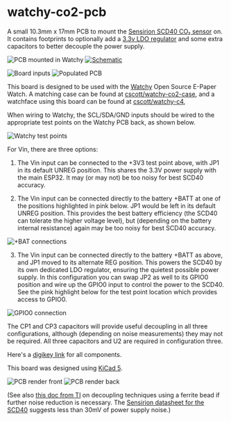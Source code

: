 watchy-co2-pcb
==============
A small 10.3mm x 17mm PCB to mount the
[Sensirion SCD40 CO₂ sensor](https://www.sensirion.com/en/environmental-sensors/carbon-dioxide-sensors/carbon-dioxide-sensor-scd4x/)
on.  It contains footprints to optionally add a
[3.3v LDO regulator](https://www.njr.com/electronic_device/PDF/NJM2881_NJM2882_E.pdf)
and some extra capacitors to better decouple the
power supply.

![PCB mounted in Watchy](./photos/full-back.jpg)
[![Schematic](./schematic.png)](./schematic.pdf)

![Board inputs](./pinout.png)
![Populated PCB](./photos/pcb-front.jpg)

This board is designed to be used with the
[Watchy](https://watchy.sqfmi.com/) Open Source E-Paper Watch.
A matching case can be found at
[cscott/watchy-co2-case](https://github.com/cscott/watchy-co2-case#readme),
and a watchface using this board can be found at
[cscott/watchy-c4](https://github.com/cscott/watchy-c4#readme),

When wiring to Watchy, the SCL/SDA/GND inputs should be wired to the
appropriate test points on the Watchy PCB back, as shown below.

![Watchy test points](./watchy1.png)

For Vin, there are three options:

1. The Vin input can be connected to the +3V3 test point above, with
JP1 in its default UNREG position.  This shares the 3.3V power supply
with the main ESP32.  It may (or may not) be too noisy for best SCD40
accuracy.

2. The Vin input can be connected directly to the battery +BATT at
one of the positions highlighted in pink below. JP1 would be left in
its default UNREG position.  This provides the best battery efficiency
(the SCD40 can tolerate the higher voltage level), but (depending on
the battery internal resistance) again may be too noisy for best SCD40
accuracy.

![+BAT connections](./watchy2.png)

3. The Vin input can be connected directly to the battery +BATT as
above, and JP1 moved to its alternate REG position.  This powers the
SCD40 by its own dedicated LDO regulator, ensuring the quietest
possible power supply.  In this configuration you can swap JP2 as well
to its GPIO0 position and wire up the GPIO0 input to control the power
to the SCD40.  See the pink highlight below for the test point location
which provides access to GPIO0.

![GPIO0 connection](./watchy3.png)

The CP1 and CP3 capacitors will provide useful decoupling in all three
configurations, although (depending on noise measurements) they may
not be required.  All three capacitors and U2 are required in
configuration three.

Here's a [digikey link](https://www.digikey.com/short/t87dq9r9) for all
components.

This board was designed using [KiCad 5](https://www.kicad.org/).

![PCB render front](./board1.png)
![PCB render back](./board2.png)

(See also [this doc from TI](https://www.ti.com/lit/an/scaa048/scaa048.pdf)
on decoupling techniques using a ferrite bead if further noise reduction
is necessary.  The
[Sensirion datasheet for the SCD40](https://www.sensirion.com/fileadmin/user_upload/customers/sensirion/Dokumente/9.5_CO2/Sensirion_CO2_Sensors_SCD4x_Datasheet.pdf) suggests less than 30mV of power supply noise.)
